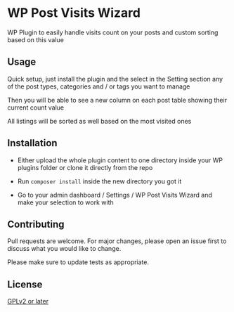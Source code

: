 # WP Post Visits Wizard

WP Plugin to easily handle visits count on your posts and custom sorting based on this value

## Usage

Quick setup, just install the plugin and the select in the Setting section any of the post types, categories and / or tags you want to manage

Then you will be able to see a new column on each post table showing their current count value 

All listings will be sorted as well based on the most visited ones 

## Installation

- Either upload the whole plugin content to one directory inside your WP plugins folder or clone it directly from the repo 

- Run ``composer install`` inside the new directory you got it

- Go to your admin dashboard / Settings / WP Post Visits Wizard and make your selection to work with  


## Contributing
Pull requests are welcome. For major changes, please open an issue first to discuss what you would like to change.

Please make sure to update tests as appropriate.

## License
[GPLv2 or later](https://www.gnu.org/licenses/gpl-2.0.html)